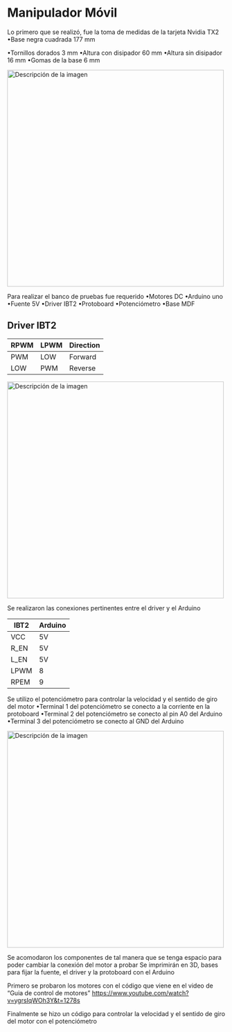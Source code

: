 # Manipulador Móvil 

Lo primero que se realizó, fue la toma de medidas de la tarjeta Nvidia TX2
•Base negra cuadrada 177 mm  

•Tornillos dorados 3 mm
•Altura con disipador 60 mm
•Altura sin disipador 16 mm
•Gomas de la base 6 mm

<img src="/Kevin%20Lopez/Tarjeta.jpeg" alt="Descripción de la imagen" width="500"/>

Para realizar el banco de pruebas fue requerido
•Motores DC
•Arduino uno
•Fuente 5V
•Driver IBT2
•Protoboard
•Potenciómetro
•Base MDF

## Driver IBT2
| RPWM   | LPWM  | Direction |
|--------|-------|-----------|
| PWM    | LOW   | Forward   |
| LOW    | PWM   | Reverse   |

<img src="/Kevin%20Lopez/Datos_IBT2.jpg" alt="Descripción de la imagen" width="500"/>

Se realizaron las conexiones pertinentes entre el driver y el Arduino

| IBT2   | Arduino | 
|--------|---------|
| VCC    | 5V      | 
| R_EN   | 5V      | 
| L_EN   | 5V      |
| LPWM   | 8       |
| RPEM   | 9       |

Se utilizo el potenciómetro para controlar la velocidad y el sentido de giro del motor
•Terminal 1 del potenciómetro se conecto a la corriente en la protoboard
•Terminal 2 del potenciómetro se conecto al pin A0 del Arduino
•Terminal 3 del potenciómetro se conecto al GND del Arduino

<img src="/Kevin%20Lopez/Banco de pruebas.jpeg" alt="Descripción de la imagen" width="500"/>

Se acomodaron los componentes de tal manera que se tenga espacio para poder cambiar la conexión del motor a probar
Se imprimirán en 3D, bases para fijar la fuente, el driver y la protoboard con el Arduino

Primero se probaron los motores con el código que viene en el video de “Guia de control de motores”
https://www.youtube.com/watch?v=ygrsIqWOh3Y&t=1278s

Finalmente se hizo un código para controlar la velocidad y el sentido de giro del motor con el potenciómetro



